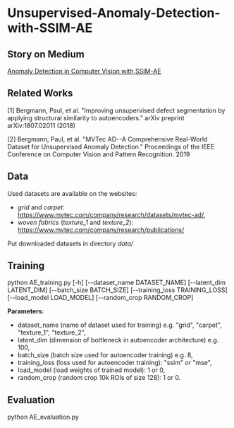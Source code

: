 # Unsupervised-Anomaly-Detection-with-SSIM-AE

## Story on Medium
[Anomaly Detection in Computer Vision with SSIM-AE](https://medium.com/@majpaw1996/anomaly-detection-in-computer-vision-with-ssim-ae-2d5256ffc06b)

## Related Works

[1] Bergmann, Paul, et al. "Improving unsupervised defect segmentation by applying structural similarity to autoencoders." arXiv preprint arXiv:1807.02011 (2018)

[2] Bergmann, Paul, et al. "MVTec AD--A Comprehensive Real-World Dataset for Unsupervised Anomaly Detection." Proceedings of the IEEE Conference on Computer Vision and Pattern Recognition. 2019

## Data

Used datasets are available on the websites:
- *grid* and *carpet*: https://www.mvtec.com/company/research/datasets/mvtec-ad/,
- *woven fabrics* (*texture_1* and *texture_2*): https://www.mvtec.com/company/research/publications/

Put downloaded datasets in directory *data/*

## Training

python AE_training.py 
[-h] [--dataset_name DATASET_NAME] [--latent_dim LATENT_DIM]
[--batch_size BATCH_SIZE] [--training_loss TRAINING_LOSS]
[--load_model LOAD_MODEL] [--random_crop RANDOM_CROP]

**Parameters**:
- dataset_name (name of dataset used for training) e.g. "grid", "carpet", "texture_1", "texture_2",
- latent_dim (dimension of bottleneck in autoencoder architecture) e.g. 100,
- batch_size (batch size used for autoencoder training) e.g. 8,
- training_loss (loss used for autoencoder training): "ssim" or "mse",
- load_model (load weights of trained model): 1 or 0,
- random_crop (random crop 10k ROIs of size 128): 1 or 0.

## Evaluation

python AE_evaluation.py
